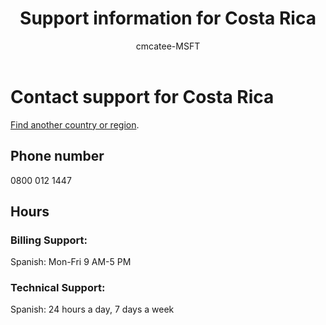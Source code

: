 ﻿---                                
title: Support information for Costa Rica
author: cmcatee-MSFT
ms.author: cmcatee
manager: mnirkhe
audience: Admin
ms.topic: reference
ms.service: o365-administration
ms.collection: Adm_Support
localization_priority: Priority
description: Learn how to contact support for your country or region.
ROBOTS: NOINDEX, NOFOLLOW
---

# Contact support for Costa Rica

[Find another country or region](../contact-support-for-business-products.md).

## Phone number
0800 012 1447

## Hours
### Billing Support:

Spanish: Mon-Fri 9 AM-5 PM

### Technical Support:

Spanish: 24 hours a day, 7 days a week